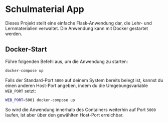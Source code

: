 # Schulmaterial App

Dieses Projekt stellt eine einfache Flask-Anwendung dar, die Lehr- und Lernmaterialien verwaltet. Die Anwendung kann mit Docker gestartet werden.

## Docker-Start

Führe folgenden Befehl aus, um die Anwendung zu starten:

```bash
docker-compose up
```

Falls der Standard-Port `5000` auf deinem System bereits belegt ist, kannst du einen anderen Host-Port angeben, indem du die Umgebungsvariable `WEB_PORT` setzt:

```bash
WEB_PORT=5001 docker-compose up
```

So wird die Anwendung innerhalb des Containers weiterhin auf Port `5000` laufen, ist aber über den gewählten Host-Port erreichbar.
